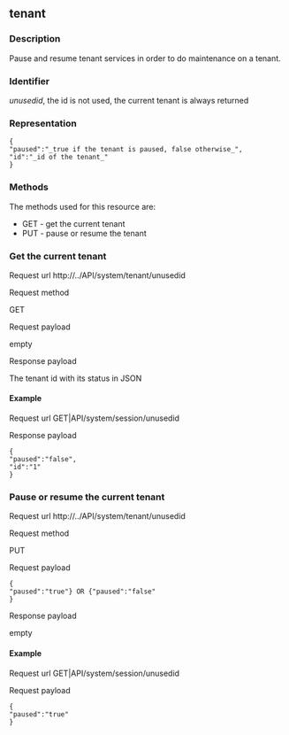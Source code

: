 ## tenant

### Description

Pause and resume tenant services in order to do maintenance on a tenant.

### Identifier

_unusedid_, the id is not used, the current tenant is always returned

### Representation

    {
    "paused":"_true if the tenant is paused, false otherwise_",
    "id":"_id of the tenant_"
    }

### Methods

The methods used for this resource are:

* GET - get the current tenant
* PUT - pause or resume the tenant

### Get the current tenant
Request url
http://../API/system/tenant/unusedid

Request method

GET

Request payload

empty

Response payload

The tenant id with its status in JSON

#### Example
Request url
GET|API/system/session/unusedid

Response payload

    {
    "paused":"false",
    "id":"1"
    }

### Pause or resume the current tenant
Request url
http://../API/system/tenant/unusedid

Request method

PUT

Request payload

    {
    "paused":"true"} OR {"paused":"false"
    }

Response payload

empty

#### Example
Request url
GET|API/system/session/unusedid

Request payload

    {
    "paused":"true"
    }